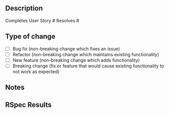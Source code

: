 ## Description
Completes User Story #
Resolves #


## Type of change
- [ ] Bug fix (non-breaking change which fixes an issue)
- [ ] Refactor (non-breaking change which maintains existing functionality)
- [ ] New feature (non-breaking change which adds functionality)
- [ ] Breaking change (fix or feature that would cause existing functionality to not work as expected)

## Notes

## RSpec Results
```
```
